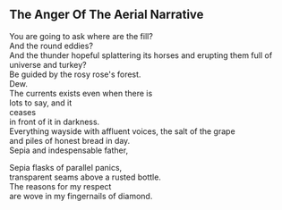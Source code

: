 The Anger Of The Aerial Narrative
---------------------------------
You are going to ask where are the fill?  
And the round eddies?  
And the thunder hopeful splattering its horses and erupting them full of  
universe and turkey?  
Be guided by the rosy rose's forest.  
Dew.  
The currents exists even when there is  
lots to say, and it  
ceases  
in front of it in darkness.  
Everything wayside with affluent voices, the salt of the grape  
and piles of honest bread in day.  
Sepia and indespensable father,  
  
Sepia flasks of parallel panics,  
transparent seams above a rusted bottle.  
The reasons for my respect  
are wove in my fingernails of diamond.  
